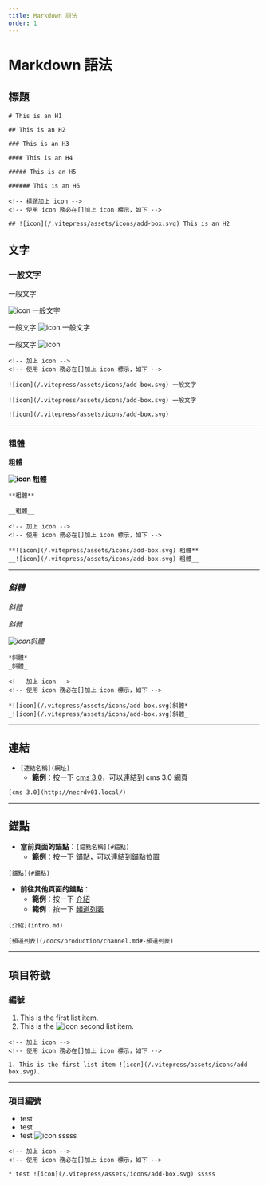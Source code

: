 ```yaml
---
title: Markdown 語法
order: 1
---
```


# Markdown 語法

## 標題

```
# This is an H1

## This is an H2

### This is an H3

#### This is an H4

##### This is an H5

###### This is an H6

<!-- 標題加上 icon -->
<!-- 使用 icon 務必在[]加上 icon 標示，如下 -->

## ![icon](/.vitepress/assets/icons/add-box.svg) This is an H2

```

## 文字

### 一般文字

一般文字

![icon](/.vitepress/assets/icons/add-box.svg) 一般文字

一般文字 ![icon](/.vitepress/assets/icons/add-box.svg) 一般文字

一般文字 ![icon](/.vitepress/assets/icons/add-box.svg)

```
<!-- 加上 icon -->
<!-- 使用 icon 務必在[]加上 icon 標示，如下 -->

![icon](/.vitepress/assets/icons/add-box.svg) 一般文字

![icon](/.vitepress/assets/icons/add-box.svg) 一般文字

![icon](/.vitepress/assets/icons/add-box.svg)
```

---

### **粗體**

**粗體**

**![icon](/.vitepress/assets/icons/add-box.svg) 粗體**

```
**粗體**

__粗體__

<!-- 加上 icon -->
<!-- 使用 icon 務必在[]加上 icon 標示，如下 -->

**![icon](/.vitepress/assets/icons/add-box.svg) 粗體**
__![icon](/.vitepress/assets/icons/add-box.svg) 粗體__

```

---

### *斜體*

*斜體*

_斜體_

*![icon](/.vitepress/assets/icons/add-box.svg)斜體*

```
*斜體*
_斜體_

<!-- 加上 icon -->
<!-- 使用 icon 務必在[]加上 icon 標示，如下 -->

*![icon](/.vitepress/assets/icons/add-box.svg)斜體*
_![icon](/.vitepress/assets/icons/add-box.svg)斜體_

```

---
## 連結
* `[連結名稱](網址)`
  * **範例**：按一下 [cms 3.0](http://necrdv01.local/)，可以連結到 cms 3.0 網頁

```
[cms 3.0](http://necrdv01.local/)
```
---
## 錨點
* **當前頁面的錨點**：`[錨點名稱](#錨點)`
  * **範例**：按一下 [錨點](#錨點)，可以連結到錨點位置

```
[錨點](#錨點)
```

* **前往其他頁面的錨點**：
  * **範例**：按一下 [介紹](intro.md)
  * **範例**：按一下 [頻道列表](/docs/production/channel.md#-頻道列表)

```
[介紹](intro.md)
```
```
[頻道列表](/docs/production/channel.md#-頻道列表)
```

---

## 項目符號

### 編號
1. This is the first list item.
2. This is the ![icon](/.vitepress/assets/icons/add-box.svg) second list item.

```
<!-- 加上 icon -->
<!-- 使用 icon 務必在[]加上 icon 標示，如下 -->

1. This is the first list item ![icon](/.vitepress/assets/icons/add-box.svg).
```

---

### 項目編號

* test
* test
* test ![icon](/.vitepress/assets/icons/add-box.svg) sssss

```
<!-- 加上 icon -->
<!-- 使用 icon 務必在[]加上 icon 標示，如下 -->

* test ![icon](/.vitepress/assets/icons/add-box.svg) sssss
```
